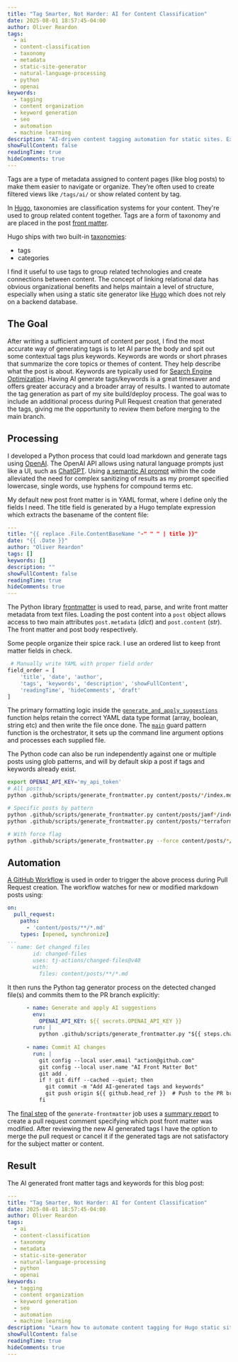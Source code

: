 ```yaml
---
title: "Tag Smarter, Not Harder: AI for Content Classification"
date: 2025-08-01 18:57:45-04:00
author: Oliver Reardon
tags:
  - ai
  - content-classification
  - taxonomy
  - metadata
  - static-site-generator
  - natural-language-processing
  - python
  - openai
keywords:
  - tagging
  - content organization
  - keyword generation
  - seo
  - automation
  - machine learning
description: "AI-driven content tagging automation for static sites. Exploring OpenAI API integration with GitHub Actions to generate contextual tags and keywords for Hugo blog posts with modular front matter management."
showFullContent: false
readingTime: true
hideComments: true
---
```

Tags are a type of metadata assigned to content pages (like blog posts) to make them easier to navigate or organize. They’re often used to create filtered views like `/tags/ai/` or show related content by tag.

In [Hugo](https://gohugo.io/), taxonomies are classification systems for your content. They're used to group related content together. Tags are a form of taxonomy and are placed in the post [front matter](https://gohugo.io/content-management/front-matter/).

Hugo ships with two built-in [taxonomies](https://gohugo.io/content-management/taxonomies/#default-taxonomies):
- tags
- categories

I find it useful to use tags to group related technologies and create connections between content. The concept of linking relational data has obvious organizational benefits and helps maintain a level of structure, especially when using a static site generator like [Hugo](https://gohugo.io/) which does not rely on a backend database.

## The Goal

After writing a sufficient amount of content per post, I find the most accurate way of generating tags is to let AI parse the body and spit out some contextual tags plus keywords. Keywords are words or short phrases that summarize the core topics or themes of content. They help describe what the post is about. Keywords are typically used for [Search Engine Optimization](https://developers.google.com/search/docs/fundamentals/seo-starter-guide). Having AI generate tags/keywords is a great timesaver and offers greater accuracy and a broader array of results. I wanted to automate the tag generation as part of my site build/deploy process. The goal was to include an additional process during Pull Request creation that generated the tags, giving me the opportunity to review them before merging to the main branch.

## Processing

I developed a Python process that could load markdown and generate tags using [OpenAI](https://platform.openai.com/). The OpenAI API allows using natural language prompts just like a UI, such as [ChatGPT](https://openai.com/chatgpt/overview/). Using [a semantic AI prompt](https://github.com/oliver-reardon/oliver-reardon.github.io/blob/515cbfd4f20d65c42ea00f935e6d0f55804f731b/.github/scripts/generate_frontmatter.py#L34) within the code alleviated the need for complex sanitizing of results as my prompt specified lowercase, single words, use hyphens for compound terms etc.

My default new post front matter is in YAML format, where I define only the fields I need. The title field is generated by a Hugo template expression which extracts the basename of the content file:

```yaml
---
title: "{{ replace .File.ContentBaseName "-" " " | title }}"
date: "{{ .Date }}"
author: "Oliver Reardon"
tags: []
keywords: []
description: ""
showFullContent: false
readingTime: true
hideComments: true
---
```
The Python library [frontmatter](https://pypi.org/project/python-frontmatter/) is used to read, parse, and write front matter metadata from text files. Loading the post content into a `post` object allows access to two main attributes `post.metadata` (*dict*) and `post.content` (*str*). The front matter and post body respectively. 

Some people organize their spice rack. I use an ordered list to keep front matter fields in check.
```python
 # Manually write YAML with proper field order
field_order = [
    'title', 'date', 'author', 
    'tags', 'keywords', 'description', 'showFullContent', 
    'readingTime', 'hideComments', 'draft'
]
```

The primary formatting logic inside the [`generate_and_apply_suggestions`](https://github.com/oliver-reardon/oliver-reardon.github.io/blob/515cbfd4f20d65c42ea00f935e6d0f55804f731b/.github/scripts/generate_frontmatter.py#L8) function helps retain the correct YAML data type format (array, boolean, string etc) and then write the file once done. The [`main`](https://github.com/oliver-reardon/oliver-reardon.github.io/blob/515cbfd4f20d65c42ea00f935e6d0f55804f731b/.github/scripts/generate_frontmatter.py#L130) guard pattern function is the orchestrator, it sets up the command line argument options and processes each supplied file.

The Python code can also be run independently against one or multiple posts using glob patterns, and will by default skip a post if tags and keywords already exist. 

```bash
export OPENAI_API_KEY='my_api_token'
# All posts
python .github/scripts/generate_frontmatter.py content/posts/*/index.md

# Specific posts by pattern
python .github/scripts/generate_frontmatter.py content/posts/jamf*/index.md
python .github/scripts/generate_frontmatter.py content/posts/*terraform*/index.md

# With force flag
python .github/scripts/generate_frontmatter.py --force content/posts/*/index.md
```

## Automation

[A GitHub Workflow](https://github.com/oliver-reardon/oliver-reardon.github.io/blob/main/.github/workflows/ai-tag-gen.yml) is used in order to trigger the above process during Pull Request creation. The workflow watches for new or modified markdown posts using:

```yaml
on:
  pull_request:
    paths: 
      - 'content/posts/**/*.md'
    types: [opened, synchronize]
...
 - name: Get changed files
        id: changed-files
        uses: tj-actions/changed-files@v40
        with:
          files: content/posts/**/*.md
```

It then runs the Python tag generator process on the detected changed file(s) and commits them to the PR branch explicitly:

```yaml
      - name: Generate and apply AI suggestions
        env:
          OPENAI_API_KEY: ${{ secrets.OPENAI_API_KEY }}
        run: |
          python .github/scripts/generate_frontmatter.py "${{ steps.changed-files.outputs.all_changed_files }}"
          
      - name: Commit AI changes
        run: |
          git config --local user.email "action@github.com"
          git config --local user.name "AI Front Matter Bot"
          git add .
          if ! git diff --cached --quiet; then
            git commit -m "Add AI-generated tags and keywords"
            git push origin ${{ github.head_ref }}  # Push to the PR branch explicitly
          fi
```

The [final step](https://github.com/oliver-reardon/oliver-reardon.github.io/blob/515cbfd4f20d65c42ea00f935e6d0f55804f731b/.github/workflows/ai-tag-gen.yml#L58) of the `generate-frontmatter` job uses a [summary report](https://github.com/oliver-reardon/oliver-reardon.github.io/blob/515cbfd4f20d65c42ea00f935e6d0f55804f731b/.github/scripts/generate_frontmatter.py#L149) to create a pull request comment specifying which post front matter was modified. After reviewing the new AI generated tags I have the option to merge the pull request or cancel it if the generated tags are not satisfactory for the subject matter or content.

## Result

The AI generated front matter tags and keywords for this blog post:

```yaml
---
title: "Tag Smarter, Not Harder: AI for Content Classification"
date: 2025-08-01 18:57:45-04:00
author: Oliver Reardon
tags:
  - ai
  - content-classification
  - taxonomy
  - metadata
  - static-site-generator
  - natural-language-processing
  - python
  - openai
keywords:
  - tagging
  - content organization
  - keyword generation
  - seo
  - automation
  - machine learning
description: "Learn how to automate content tagging for Hugo static sites using AI. This guide covers building a Python script with OpenAI's API to generate relevant tags and keywords, integrating it into GitHub Actions workflows for automatic processing during pull requests, and maintaining consistent YAML front matter structure across all blog posts."
showFullContent: false
readingTime: true
hideComments: true
---
```